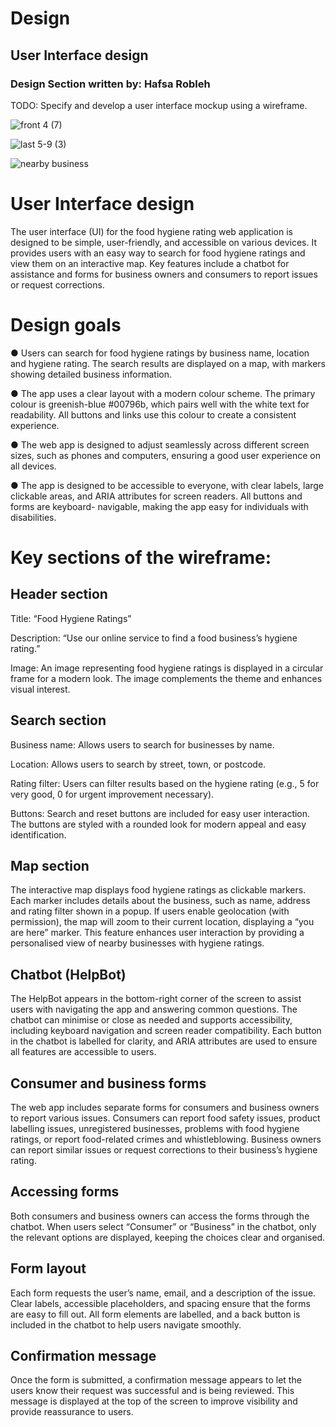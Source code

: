 # Design

## User Interface design
### Design Section written by: Hafsa Robleh
TODO: Specify and develop a user interface mockup using a wireframe.



![front 4  (7)](https://github.com/user-attachments/assets/004c597f-1faa-4a55-811f-5d398c2467ac)





![last 5-9 (3)](https://github.com/user-attachments/assets/d408920b-e8c8-487f-a089-06432997c393)





![nearby business](https://github.com/user-attachments/assets/9840537f-f9a2-4865-858e-1b89d5578a1c)











 

# User Interface design 

The user interface (UI) for the food hygiene rating web application is designed to be simple, user-friendly, and accessible on various devices. It provides users with an easy way to search for food hygiene ratings and view them on an interactive map. Key features include a chatbot for assistance and forms for business owners and consumers to report issues or request corrections.  

 

# Design goals  
● Users can search for food hygiene ratings by business name, location and hygiene rating. The search results are displayed on a map, with markers showing detailed business information.   

 
● The app uses a clear layout with a modern colour scheme. The primary colour is greenish-blue #00796b, which pairs well with the white text for readability. All buttons and links use this colour to create a consistent experience.  

 
● The web app is designed to adjust seamlessly across different screen sizes, such as phones and computers, ensuring a good user experience on all devices. 

 
● The app is designed to be accessible to everyone, with clear labels, large clickable areas, and ARIA attributes for screen readers. All buttons and forms are keyboard- navigable, making the app easy for individuals with disabilities.  

 

 

 

 

 

# Key sections of the wireframe:  

## Header section 

Title: “Food Hygiene Ratings” 

Description: “Use our online service to find a food business’s hygiene rating.” 

Image: An image representing food hygiene ratings is displayed in a circular frame for a modern look. The image complements the theme and enhances visual interest.  

 

## Search section  

Business name: Allows users to search for businesses by name. 

Location: Allows users to search by street, town, or postcode. 

Rating filter: Users can filter results based on the hygiene rating (e.g., 5 for very good, 0 for urgent improvement necessary).   

Buttons: Search and reset buttons are included for easy user interaction. The buttons are styled with a rounded look for modern appeal and easy identification.  

 

## Map section 

The interactive map displays food hygiene ratings as clickable markers. Each marker includes details about the business, such as name, address and rating filter shown in a popup. If users enable geolocation (with permission), the map will zoom to their current location, displaying a “you are here” marker. This feature enhances user interaction by providing a personalised view of nearby businesses with hygiene ratings.  

 

## Chatbot (HelpBot)  

The HelpBot appears in the bottom-right corner of the screen to assist users with navigating the app and answering common questions. The chatbot can minimise or close as needed and supports accessibility, including keyboard navigation and screen reader compatibility. Each button in the chatbot is labelled for clarity, and ARIA attributes are used to ensure all features are accessible to users.  

 

## Consumer and business forms 

The web app includes separate forms for consumers and business owners to report various issues. Consumers can report food safety issues, product labelling issues, unregistered businesses, problems with food hygiene ratings, or report food-related crimes and whistleblowing. Business owners can report similar issues or request corrections to their business’s hygiene rating.  


 
## Accessing forms 

Both consumers and business owners can access the forms through the chatbot. When users select “Consumer” or “Business” in the chatbot, only the relevant options are displayed, keeping the choices clear and organised.  

 

## Form layout  

Each form requests the user’s name, email, and a description of the issue. Clear labels, accessible placeholders, and spacing ensure that the forms are easy to fill out. All form elements are labelled, and a back button is included in the chatbot to help users navigate smoothly.  

 


## Confirmation message  

Once the form is submitted, a confirmation message appears to let the users know their request was successful and is being reviewed. This message is displayed at the top of the screen to improve visibility and provide reassurance to users.  
